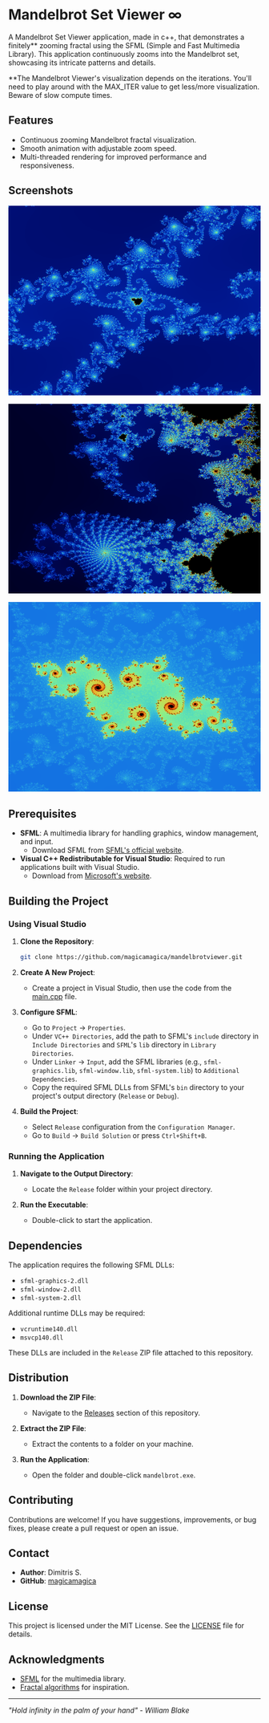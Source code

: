 # Mandelbrot Set Viewer ∞

A Mandelbrot Set Viewer application, made in c++, that demonstrates a finitely** zooming fractal using the SFML (Simple and Fast Multimedia Library). This application continuously zooms into the Mandelbrot set, showcasing its intricate patterns and details.

**The Mandelbrot Viewer's visualization depends on the iterations. You'll need to play around with the MAX_ITER value to get less/more visualization. Beware of slow compute times.

## Features

- Continuous zooming Mandelbrot fractal visualization.
- Smooth animation with adjustable zoom speed.
- Multi-threaded rendering for improved performance and responsiveness.

## Screenshots

![1200 Iterations](mandrelbotviewer_S0Kx6BtWGn.png)

![1200 Iterations](mandrelbotviewer_jum7R3aTid.png)

![8000 Iterations](mandrelbotviewer_jjupowrkAf.png)

## Prerequisites

- **SFML**: A multimedia library for handling graphics, window management, and input.
  - Download SFML from [SFML's official website](https://www.sfml-dev.org/download.php).
- **Visual C++ Redistributable for Visual Studio**: Required to run applications built with Visual Studio.
  - Download from [Microsoft's website](https://support.microsoft.com/en-us/help/2977003/the-latest-supported-visual-c-downloads).

## Building the Project

### Using Visual Studio

1. **Clone the Repository**:
   ```bash
   git clone https://github.com/magicamagica/mandelbrotviewer.git
   ```

2. **Create A New Project**:
   - Create a project in Visual Studio, then use the code from the [main.cpp](main.cpp) file.

3. **Configure SFML**:
   - Go to `Project` -> `Properties`.
   - Under `VC++ Directories`, add the path to SFML's `include` directory in `Include Directories` and `SFML`'s `lib` directory in `Library Directories`.
   - Under `Linker` -> `Input`, add the SFML libraries (e.g., `sfml-graphics.lib`, `sfml-window.lib`, `sfml-system.lib`) to `Additional Dependencies`.
   - Copy the required SFML DLLs from SFML's `bin` directory to your project's output directory (`Release` or `Debug`).

4. **Build the Project**:
   - Select `Release` configuration from the `Configuration Manager`.
   - Go to `Build` -> `Build Solution` or press `Ctrl+Shift+B`.

### Running the Application

1. **Navigate to the Output Directory**:
   - Locate the `Release` folder within your project directory.

2. **Run the Executable**:
   - Double-click to start the application.

## Dependencies

The application requires the following SFML DLLs:
- `sfml-graphics-2.dll`
- `sfml-window-2.dll`
- `sfml-system-2.dll`

Additional runtime DLLs may be required:
- `vcruntime140.dll`
- `msvcp140.dll`

These DLLs are included in the `Release` ZIP file attached to this repository.

## Distribution

1. **Download the ZIP File**:
   - Navigate to the [Releases](https://github.com/magicamagica/mandelbrotviewer/releases) section of this repository.

2. **Extract the ZIP File**:
   - Extract the contents to a folder on your machine.

3. **Run the Application**:
   - Open the folder and double-click `mandelbrot.exe`.

## Contributing

Contributions are welcome! If you have suggestions, improvements, or bug fixes, please create a pull request or open an issue.

## Contact

- **Author**: Dimitris S.
- **GitHub**: [magicamagica](https://github.com/magicamagica)

## License

This project is licensed under the MIT License. See the [LICENSE](LICENSE) file for details.

## Acknowledgments

- [SFML](https://www.sfml-dev.org/) for the multimedia library.
- [Fractal algorithms](https://en.wikipedia.org/wiki/Mandelbrot_set) for inspiration.

---

_"Hold infinity in the palm of your hand"_ - *William Blake*
